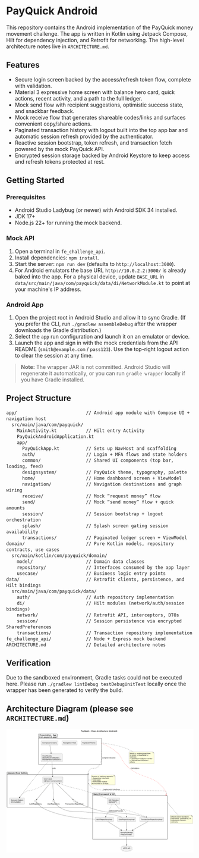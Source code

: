 # PayQuick Android

This repository contains the Android implementation of the PayQuick money movement challenge. The app is written in Kotlin using Jetpack Compose, Hilt for dependency injection, and Retrofit for networking. The high-level architecture notes live in `ARCHITECTURE.md`.

## Features
- Secure login screen backed by the access/refresh token flow, complete with validation.
- Material 3 expressive home screen with balance hero card, quick actions, recent activity, and a path to the full ledger.
- Mock send flow with recipient suggestions, optimistic success state, and snackbar feedback.
- Mock receive flow that generates shareable codes/links and surfaces convenient copy/share actions.
- Paginated transaction history with logout built into the top app bar and automatic session refresh provided by the authenticator.
- Reactive session bootstrap, token refresh, and transaction fetch powered by the mock PayQuick API.
- Encrypted session storage backed by Android Keystore to keep access and refresh tokens protected at rest.

## Getting Started

### Prerequisites
- Android Studio Ladybug (or newer) with Android SDK 34 installed.
- JDK 17+
- Node.js 22+ for running the mock backend.

### Mock API
1. Open a terminal in `fe_challenge_api`.
2. Install dependencies: `npm install`.
3. Start the server: `npm run dev` (defaults to `http://localhost:3000`).
4. For Android emulators the base URL `http://10.0.2.2:3000/` is already baked into the app. For a physical device, update `BASE_URL` in `data/src/main/java/com/payquick/data/di/NetworkModule.kt` to point at your machine's IP address.

### Android App
1. Open the project root in Android Studio and allow it to sync Gradle. (If you prefer the CLI, run `./gradlew assembleDebug` after the wrapper downloads the Gradle distribution.)
2. Select the `app` run configuration and launch it on an emulator or device.
3. Launch the app and sign in with the mock credentials from the API README (`smith@example.com` / `pass123`). Use the top-right logout action to clear the session at any time.

> **Note:** The wrapper JAR is not committed. Android Studio will regenerate it automatically, or you can run `gradle wrapper` locally if you have Gradle installed.

## Project Structure
```
app/                          // Android app module with Compose UI + navigation host
  src/main/java/com/payquick/
    MainActivity.kt           // Hilt entry Activity
    PayQuickAndroidApplication.kt
    app/
      PayQuickApp.kt          // Sets up NavHost and scaffolding
      auth/                   // Login + MFA flows and state holders
      common/                 // Shared UI components (top bar, loading, feed)
      designsystem/           // PayQuick theme, typography, palette
      home/                   // Home dashboard screen + ViewModel
      navigation/             // Navigation destinations and graph wiring
      receive/                // Mock “request money” flow
      send/                   // Mock “send money” flow + quick amounts
      session/                // Session bootstrap + logout orchestration
      splash/                 // Splash screen gating session availability
      transactions/           // Paginated ledger screen + ViewModel
domain/                       // Pure Kotlin models, repository contracts, use cases
  src/main/kotlin/com/payquick/domain/
    model/                    // Domain data classes
    repository/               // Interfaces consumed by the app layer
    usecase/                  // Business logic entry points
data/                         // Retrofit clients, persistence, and Hilt bindings
  src/main/java/com/payquick/data/
    auth/                     // Auth repository implementation
    di/                       // Hilt modules (network/auth/session bindings)
    network/                  // Retrofit API, interceptors, DTOs
    session/                  // Session persistence via encrypted SharedPreferences
    transactions/             // Transaction repository implementation
fe_challenge_api/             // Node + Express mock backend
ARCHITECTURE.md               // Detailed architecture notes
```

## Verification
Due to the sandboxed environment, Gradle tasks could not be executed here. Please run `./gradlew lintDebug testDebugUnitTest` locally once the wrapper has been generated to verify the build.

## Architecture Diagram (please see `ARCHITECTURE.md`)

![diagram_architecture.png](diagram_architecture.png)